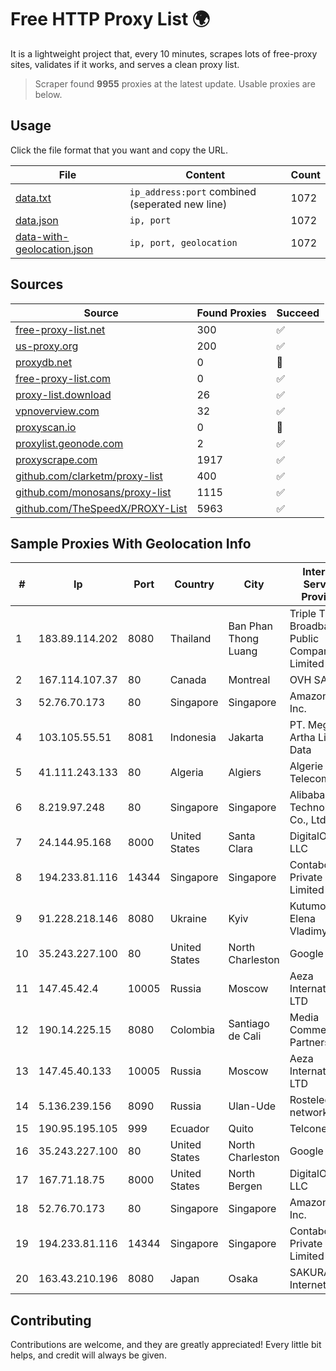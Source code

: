 
# Free HTTP Proxy List 🌍

It is a lightweight project that, every 10 minutes, scrapes lots of free-proxy sites, validates if it works, and serves a clean proxy list.


> Scraper found **9955** proxies at the latest update. Usable proxies are below.

## Usage

Click the file format that you want and copy the URL.


|File|Content|Count|
|----|-------|-----|
|[data.txt](https://raw.githubusercontent.com/themiralay/Proxy-List-World/master/data.txt)|`ip_address:port` combined (seperated new line)|1072|
|[data.json](https://raw.githubusercontent.com/themiralay/Proxy-List-World/master/data.json)|`ip, port`|1072|
|[data-with-geolocation.json](https://raw.githubusercontent.com/themiralay/Proxy-List-World/master/data-with-geolocation.json)|`ip, port, geolocation`|1072|

## Sources

|Source|Found Proxies|Succeed|
|------|-------------|-------|
|[free-proxy-list.net](https://free-proxy-list.net)|300|✅|
|[us-proxy.org](https://www.us-proxy.org)|200|✅|
|[proxydb.net](http://proxydb.net)|0|🚫|
|[free-proxy-list.com](https://free-proxy-list.com/?page=&port=&type%5B%5D=http&type%5B%5D=https&up_time=0&search=Search)|0|✅|
|[proxy-list.download](https://www.proxy-list.download/HTTP)|26|✅|
|[vpnoverview.com](https://vpnoverview.com/privacy/anonymous-browsing/free-proxy-servers)|32|✅|
|[proxyscan.io](https://www.proxyscan.io)|0|🚫|
|[proxylist.geonode.com](https://proxylist.geonode.com/api/proxy-list?limit=300&page=1&sort_by=lastChecked&sort_type=desc&protocols=http,https)|2|✅|
|[proxyscrape.com](https://api.proxyscrape.com/v2/?request=displayproxies&protocol=http&timeout=10000&country=all&ssl=all&anonymity=all)|1917|✅|
|[github.com/clarketm/proxy-list](https://raw.githubusercontent.com/clarketm/proxy-list/master/proxy-list-raw.txt)|400|✅|
|[github.com/monosans/proxy-list](https://raw.githubusercontent.com/monosans/proxy-list/main/proxies/http.txt)|1115|✅|
|[github.com/TheSpeedX/PROXY-List](https://raw.githubusercontent.com/TheSpeedX/PROXY-List/master/http.txt)|5963|✅|


## Sample Proxies With Geolocation Info

|#|Ip|Port|Country|City|Internet Service Provider|
|-|--|----|-------|----|-------------------------|
|1|183.89.114.202|8080|Thailand|Ban Phan Thong Luang|Triple T Broadband Public Company Limited|
|2|167.114.107.37|80|Canada|Montreal|OVH SAS|
|3|52.76.70.173|80|Singapore|Singapore|Amazon.com, Inc.|
|4|103.105.55.51|8081|Indonesia|Jakarta|PT. Mega Artha Lintas Data|
|5|41.111.243.133|80|Algeria|Algiers|Algerie Telecom|
|6|8.219.97.248|80|Singapore|Singapore|Alibaba (US) Technology Co., Ltd.|
|7|24.144.95.168|8000|United States|Santa Clara|DigitalOcean, LLC|
|8|194.233.81.116|14344|Singapore|Singapore|Contabo Asia Private Limited|
|9|91.228.218.146|8080|Ukraine|Kyiv|Kutumova Elena Vladimyrovna|
|10|35.243.227.100|80|United States|North Charleston|Google LLC|
|11|147.45.42.4|10005|Russia|Moscow|Aeza International LTD|
|12|190.14.225.15|8080|Colombia|Santiago de Cali|Media Commerce Partners S.A|
|13|147.45.40.133|10005|Russia|Moscow|Aeza International LTD|
|14|5.136.239.156|8090|Russia|Ulan-Ude|Rostelecom networks|
|15|190.95.195.105|999|Ecuador|Quito|Telconet S.A|
|16|35.243.227.100|80|United States|North Charleston|Google LLC|
|17|167.71.18.75|8000|United States|North Bergen|DigitalOcean, LLC|
|18|52.76.70.173|80|Singapore|Singapore|Amazon.com, Inc.|
|19|194.233.81.116|14344|Singapore|Singapore|Contabo Asia Private Limited|
|20|163.43.210.196|8080|Japan|Osaka|SAKURA Internet Inc.|



## Contributing

Contributions are welcome, and they are greatly appreciated! Every
little bit helps, and credit will always be given.

